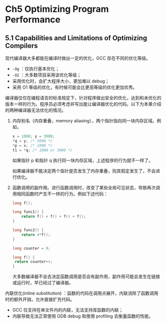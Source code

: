 # Ch5 Optimizing Program Performance

## 5.1 Capabilities and Limitations of Optimizing Compilers

现代编译器大多都能在编译时做出一定的优化，GCC 存在不同的优化等级。

* `-Og` ：仅执行基本优化；
* `-O2` ：大多数项目采用该优化等级；
* 采用优化时，会扩大程序大小，更加难以 debug；
* 采用 O1 等级的优化，有时候可能会比更高等级的优化更加优秀。

编译器仅仅在编程语言的标准规定下，针对程序做出安全的优化，达到和未优化的版本一样的行为。程序员必须考虑并写出能让编译器优化的代码。以下为本章介绍的两种编译器无法优化的情况。

1. 内存别名（内存重叠，memory aliasing），两个指针指向同一块内存区域。例如，

    ```c
    x = 1000; y = 3000;
    *q = y; /* 3000 */
    *p = x; /* 1000 */
    t1 = *q; /* 1000 or 3000 */
    ```

    如果指针 p 和指针 q 执行同一块内存区域，上述程序的行为就不一样了。

    如果编译器不能决定两个指针是否发生了内存重叠，则其假定发生了，不会进行优化。

2. 函数调用的副作用。进行函数调用时，改变了某些全局可见状态，导致再次调用相同函数时产生不一样的行为。例如下述代码：

    ```c
    long f();
    
    long func1() {
    	return f() + f() + f() + f();
    }
    
    long func2() {
    	return 4*f();
    }
    
    long counter = 0;
    
    long f() {
     return counter++;
    }
    ```

    大多数编译器不会去决定函数调用是否会有副作用，副作用可能会发生在链接或运行时，早已经过了编译器。



内联优化(inline substitution) ：函数的代码在调用点展开，内联消除了函数调用时的额外开销，允许直接扩充代码。

* GCC 仅支持在单文件内的内联，无法支持库函数的内联；
* 内联导致无法正常使用 GDB debug 和使用 profiling 去衡量函数的性能。

